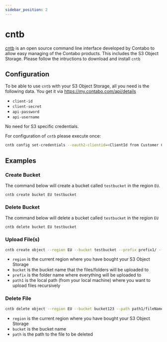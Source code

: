 ```yaml
---
sidebar_position: 2
---
```


# cntb

[cntb](https://github.com/contabo/cntb) is an open source command line interface developed by Contabo to allow easy managing of the Contabo products. This includes the S3 Object Storage. Please follow the intructions to download and install `cntb`

## Configuration

To be able to use `cntb` with your S3 Object Storage, all you need is the following data. You get it via <https://my.contabo.com/api/details>

* `client-id`
* `client-secret`
* `api-password`
* `api-username`

No need for S3 specific credentials.

For configuration of `cntb` please execute once:

```bash
cntb config set-credentials --oauth2-clientid=<ClientId from Customer Control Panel> --oauth2-client-secret=<ClientSecret from Customer Control Panel> --oauth2-user=<API User from Customer Control Panel> --oauth2-password=<API Password from Customer Control Panel>
```

## Examples

### Create Bucket

The command below will create a bucket called `testbucket` in the region `EU`.

```shell
cntb create bucket EU testbucket
```

### Delete Bucket

The command below will delete a bucket called `testbucket` in the region `EU`

```shell
cntb delete bucket EU testbucket
```

### Upload File(s)

```bash
cntb create object --region EU --bucket testbucket --prefix prefix1/ --path path1
```

* `region` is the current region where you have bought your S3 Object Storage
* `bucket` is the bucket name that the files/folders will be uploaded to
* `prefix` is the folder name where everything will be uploaded to
* `path1` is the local path (from your local machine) where you want to upload files recursively

### Delete File

```bash
cntb delete object --region EU --bucket bucket123 --path path1/fileName
```

* `region` is the current region where you have bought your S3 Object Storage
* `bucket` is the bucket name
* `path` is the path to the file to be deleted
